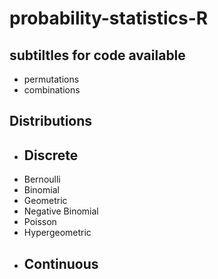 # probability-statistics-R

## subtiltles for code available
- permutations
- combinations

## Distributions
- ## Discrete
- Bernoulli
- Binomial
- Geometric
- Negative Binomial
- Poisson
- Hypergeometric
- ## Continuous
